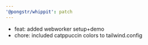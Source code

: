 ```yaml
---
'@pongstr/whippit': patch
---
```


- feat: added webworker setup+demo
- chore: included catppuccin colors to tailwind.config
